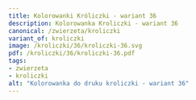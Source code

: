```yaml
---
title: Kolorowanki Króliczki - wariant 36
description: Kolorowanka Kroliczki - wariant 36
canonical: /zwierzeta/kroliczki
variant_of: kroliczki
image: /kroliczki/36/kroliczki-36.svg
pdf: /kroliczki/36/kroliczki-36.pdf
tags:
- zwierzeta
- kroliczki
alt: "Kolorowanka do druku kroliczki - wariant 36"
---
```

